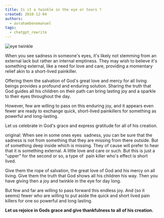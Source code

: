 ```yaml
---
title: Is it a twinkle in the eye or tears ?
created: 2010-12-04
authors:
  - avrahambenemanuel
tags:
  - chatgpt_rewrite
---
```

![eye twinkle](twinkle_twinkle_little_eye_by_countessbathori_d1f5sc8.jpg)

When you see sadness in someone's eyes, it's likely not stemming from an external lack but rather an internal emptiness. They may wish to believe it's something external, like a need for love and care, providing a momentary relief akin to a short-lived painkiller.

Offering them the salvation of God's great love and mercy for all living beings provides a profound and enduring solution. Sharing the truth that God guides all his children on their path can bring lasting joy and a sparkle to their eyes throughout the day.

However, few are willing to pass on this enduring joy, and it appears even fewer are ready to exchange quick, short-lived painkillers for something as powerful and long-lasting.

Let us celebrate in God's grace and express gratitude for all of his creation.

original:
When see in some ones eyes  sadness, you can be sure that the sadness is not from something that they are missing from there outside. But of something deep inside which is missing. They of cause will prefer to hear that it is something external. A little love and care or such. But this is just a "upper" for the second or so, a type of  pain killer who's effect is short lived.

Give them the rope of salvation, the great love of God and his mercy on all living. Give them the truth that God shows all his children his way. Then you have giving then a joy and twinkle in the eye for day long.

But few and far are willing to pass forward this endless joy. And (so it seems) fewer who are willing to put aside the quick and short lived pain killers for one so powerful and long lasting.

**Let us rejoice in Gods grace and give thankfulness to all of his creation.**
